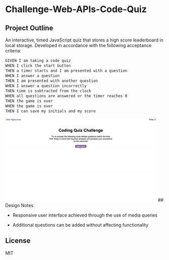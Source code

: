 # Challenge-Web-APIs-Code-Quiz



## Project Outline

An interactive, timed JavaScript quiz that stores a high score leaderboard in local storage.
Developed in accordance with the following acceptance criteria: 

```
GIVEN I am taking a code quiz
WHEN I click the start button
THEN a timer starts and I am presented with a question
WHEN I answer a question
THEN I am presented with another question
WHEN I answer a question incorrectly
THEN time is subtracted from the clock
WHEN all questions are answered or the timer reaches 0
THEN the game is over
WHEN the game is over
THEN I can save my initials and my score
```
<img src=https://github.com/vbugana/Challenge-Web-APIs-Code-Quiz/blob/main/assets/images/08-web-apis-challenge-demo.gif>
## Design Notes

* Responsive user interface achieved through the use of media queries

* Additional questions can be added without affecting functionality

## License
MIT
